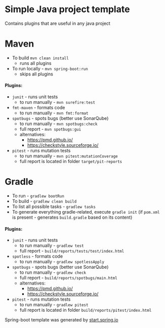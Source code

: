 # Simple Java project template 
Contains plugins that are useful in any java project

# Maven
* To build `mvn clean install`
    * runs all plugins
* To run locally - `mvn spring-boot:run`
    * skips all plugins
#### Plugins: 
* `junit` - runs unit tests
    * to run manually - `mvn surefire:test`
* `fmt-maven` - formats code
    * to run manually - `mvn fmt:format`
* `spotbugs` - spots bugs (better use SonarQube)
    * to run manually - `mvn spotbugs:check`
    * full report - `mvn spotbugs:gui`
    * alternatives:
        * https://pmd.github.io/
        * https://checkstyle.sourceforge.io/
* `pitest` - runs mutation tests
    * to run manually - `mvn pitest:mutationCoverage`
    * full report is located in folder `target/pit-reports`
    
# Gradle
* To run - `gradlew bootRun`
* To build - `gradlew clean build`
* To list all possible tasks - `gradlew tasks`
* To generate everything gradle-related, execute `gradle init` 
    (if `pom.xml` is present - generates `build.gradle` based on its content)
#### Plugins: 
* `junit` - runs unit tests
    * to run manually - `gradlew test`
    * full report - `build/reports/tests/test/index.html`
* `spotless` - formats code
    * to run manually - `gradlew spotlessApply`
* `spotbugs` - spots bugs (better use SonarQube)
    * to run manually - `gradlew check`
    * full report - `build/reports/spotbugs/main.html`
    * alternatives:
        * https://pmd.github.io/
        * https://checkstyle.sourceforge.io/
* `pitest` - runs mutation tests
    * to run manually - `gradlew pitest`
    * full report is located in folder `build/reports/pitest/index.html`

Spring-boot template was generated by [start.spring.io](https://start.spring.io/)
